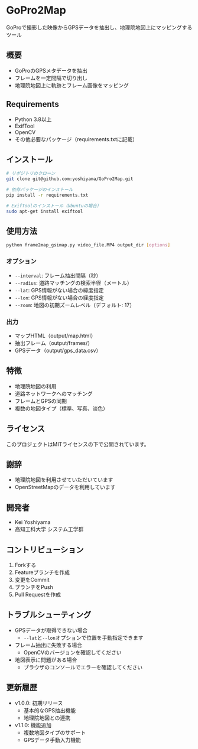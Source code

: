# GoPro2Map

GoProで撮影した映像からGPSデータを抽出し、地理院地図上にマッピングするツール

## 概要
- GoProのGPSメタデータを抽出
- フレームを一定間隔で切り出し
- 地理院地図上に軌跡とフレーム画像をマッピング

## Requirements
- Python 3.8以上
- ExifTool
- OpenCV
- その他必要なパッケージ（requirements.txtに記載）

## インストール
```bash
# リポジトリのクローン
git clone git@github.com:yoshiyama/GoPro2Map.git

# 依存パッケージのインストール
pip install -r requirements.txt

# ExifToolのインストール（Ubuntuの場合）
sudo apt-get install exiftool
```

## 使用方法
```bash
python frame2map_gsimap.py video_file.MP4 output_dir [options]
```

### オプション
- `--interval`: フレーム抽出間隔（秒）
- `--radius`: 道路マッチングの検索半径（メートル）
- `--lat`: GPS情報がない場合の緯度指定
- `--lon`: GPS情報がない場合の経度指定
- `--zoom`: 地図の初期ズームレベル（デフォルト: 17）

### 出力
- マップHTML（output/map.html）
- 抽出フレーム（output/frames/）
- GPSデータ（output/gps_data.csv）

## 特徴
- 地理院地図の利用
- 道路ネットワークへのマッチング
- フレームとGPSの同期
- 複数の地図タイプ（標準、写真、淡色）

## ライセンス
このプロジェクトはMITライセンスの下で公開されています。

## 謝辞
- 地理院地図を利用させていただいています
- OpenStreetMapのデータを利用しています

## 開発者
- Kei Yoshiyama
- 高知工科大学 システム工学群

## コントリビューション
1. Forkする
2. Featureブランチを作成
3. 変更をCommit
4. ブランチをPush
5. Pull Requestを作成

## トラブルシューティング
- GPSデータが取得できない場合
  - `--lat`と`--lon`オプションで位置を手動指定できます
- フレーム抽出に失敗する場合
  - OpenCVのバージョンを確認してください
- 地図表示に問題がある場合
  - ブラウザのコンソールでエラーを確認してください

## 更新履歴
- v1.0.0: 初期リリース
  - 基本的なGPS抽出機能
  - 地理院地図との連携
- v1.1.0: 機能追加
  - 複数地図タイプのサポート
  - GPSデータ手動入力機能
